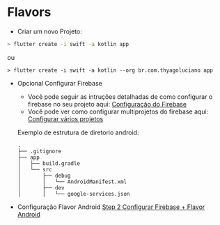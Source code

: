 # Flavors

- Criar um novo Projeto: 

```sh
> flutter create -i swift -a kotlin app
```
ou 
```
> flutter create -i swift -a kotlin --org br.com.thyagoluciano app
```

- Opcional Configurar Firebase
    - Você pode seguir as intruções detalhadas de como configurar o firebase no seu projeto aqui: [Configuração do Firebase](https://firebase.google.com/docs/flutter/setup)
    - Você pode ver como configurar multiprojetos do firebase aqui: [Configurar vários projetos](https://firebase.google.com/docs/projects/multiprojects)

    Exemplo de estrutura de diretorio android:
    ```
    .
    ├── .gitignore
    ├── app
    │   ├── build.gradle
    │   └── src
    │       ├── debug
    │       │   └── AndroidManifest.xml
    │       ├── dev
    │       │   └── google-services.json
    ```

- Configuração Flavor Android [Step 2 Configurar Firebase + Flavor Android](https://github.com/thyagoluciano/flutter-boilerplate/commit/ac850a48b7218a702e2dc7d5dc8633448f585072)